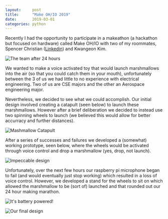 ```yaml
---
layout:     post
title:      "Make OH/IO 2019"
date:       2019-03-01
categories: python
---
```


Recently I had the opportunity to participate in a makeathon (a hackathon but focused on hardware) called Make OH/IO with two of my roommates, Spencer Christian ([Linkedin](https://www.linkedin.com/in/spencer-christian/)) and Kwangeon Kim.

![](https://media.githubusercontent.com/media/TomCasavant/tomcasavant.github.io/master/media/make19Team.jpg?raw=true "The team after 24 hours")

We wanted to make a voice activated toy that would launch marshmallows into the air (so that you could catch them in your mouth), unfortunately between the 3 of us we had little to no experience with electrical engineering. Two of us are CSE majors and the other an Aerospace engineering major.

Nevertheless, we decided to see what we could accomplish. Our initial design involved creating a catapult (seen below) to launch these marshmallows. However after a brief deliberation we decided to instead use two spinning wheels to launch (we believed this would allow for better accurracy and further distances).

![](https://media.githubusercontent.com/media/TomCasavant/tomcasavant.github.io/master/media/catapultdesign.jpg?raw=true "Mashmallow Catapult")

After a series of successes and failures we developed a (somewhat) working prototype, seen below, where the wheels would be activated through voice control and drop a marshmallow (yes, drop, not launch). 

![](https://media.githubusercontent.com/media/TomCasavant/tomcasavant.github.io/master/media/make19prebuilt.jpg?raw=true "Impeccable design")

Unfortunately, over the next few hours our raspberry pi microphone began to fail (and would eventually just stop working) which resulted in a loss of voice control. However, we developed a stand for the wheels to sit on which allowed the marshmallow to be (sort of) launched and that rounded out our 24 hour making marathon.

![](https://media.githubusercontent.com/media/TomCasavant/tomcasavant.github.io/master/media/batterypi.jpg?raw=true "It's battery powered!")

![](https://media.githubusercontent.com/media/TomCasavant/tomcasavant.github.io/master/media/make19final.jpg?raw=true "Our final design")
